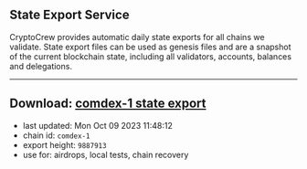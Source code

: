 ## State Export Service
CryptoCrew provides automatic daily state exports for all chains we validate. State export files can be used as genesis files and are a snapshot of the current blockchain state, including all validators, accounts, balances and delegations.

---
**Download: [comdex-1 state export](https://dl.ccvalidators.com/SERVICE/comdex/comdex-1_export_9887913.json)**
---

- last updated: Mon Oct 09 2023 11:48:12
- chain id: `comdex-1`
- export height: `9887913`
- use for: airdrops, local tests, chain recovery
